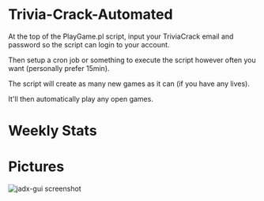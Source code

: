 # Trivia-Crack-Automated
At the top of the PlayGame.pl script, input your TriviaCrack email and password so the script can login to your account.

Then setup a cron job or something to execute the script however often you want (personally prefer 15min). 

The script will create as many new games as it can (if you have any lives). 

It'll then automatically play any open games.

# **Weekly Stats**

# **Pictures**
![jadx-gui screenshot](https://imgur.com/6bScUQL.png)
